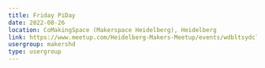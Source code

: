 ```yaml
---
title: Friday PiDay
date: 2022-08-26
location: CoMakingSpace (Makerspace Heidelberg), Heidelberg
link: https://www.meetup.com/Heidelberg-Makers-Meetup/events/wdbltsydclbjc/
usergroup: makershd
type: usergroup
---
```

